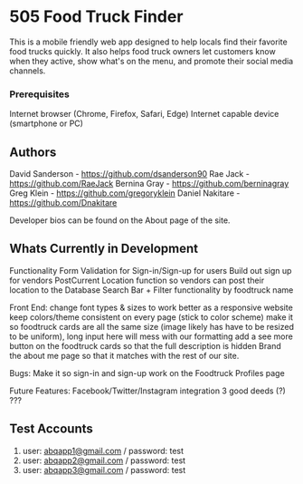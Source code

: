 # 505 Food Truck Finder 

This is a mobile friendly web app designed to help locals find their favorite food trucks quickly. It also helps food truck owners let customers know when they active, show what's on the menu, and promote their social media channels. 

### Prerequisites

Internet browser (Chrome, Firefox, Safari, Edge) 
Internet capable device (smartphone or PC)

## Authors 
David Sanderson - https://github.com/dsanderson90
Rae Jack - https://github.com/RaeJack
Bernina Gray - https://github.com/berninagray
Greg Klein - https://github.com/gregoryklein
Daniel Nakitare - https://github.com/Dnakitare

Developer bios can be found on the About page of the site.

## Whats Currently in Development
Functionality
Form Validation for Sign-in/Sign-up for users 
Build out sign up for vendors
PostCurrent Location function so vendors can post their location to the Database
Search Bar + Filter functionality by foodtruck name

Front End:
change font types & sizes to work better as a responsive website
keep colors/theme consistent on every page (stick to color scheme)
make it so foodtruck cards are all the same size (image likely has have to be resized to be uniform), long input here will mess with our formatting
add a see more button on the foodtruck cards so that the full description is hidden
Brand the about me page so that it matches with the rest of our site.

Bugs:
Make it so sign-in and sign-up work on the Foodtruck Profiles page

Future Features:
Facebook/Twitter/Instagram integration 
3 good deeds (?)
???

## Test Accounts

1) user: abqapp1@gmail.com  / password: test
2) user: abqapp2@gmail.com  / password: test
3) user: abqapp3@gmail.com  / password: test
